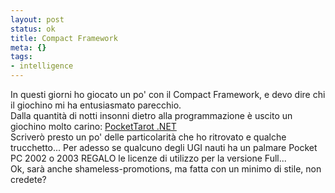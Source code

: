 ```yaml
--- 
layout: post
status: ok
title: Compact Framework
meta: {}
tags: 
- intelligence
---
```

In questi giorni ho giocato un po' con il Compact Framework, e devo dire chi il giochino mi ha entusiasmato parecchio.  
 Dalla quantità di notti insonni dietro alla programmazione è uscito un giochino molto carino: <a aiotitle="PocketTarot .NET" href="http://palm.lastknight.com/palm/">PocketTarot .NET</a>  
 Scriverò presto un po' delle particolarità che ho ritrovato e qualche trucchetto... Per adesso se qualcuno degli UGI nauti ha un palmare Pocket PC 2002 o 2003 REGALO le licenze di utilizzo per la versione Full...  
 Ok, sarà anche shameless-promotions, ma fatta con un minimo di stile, non credete?
